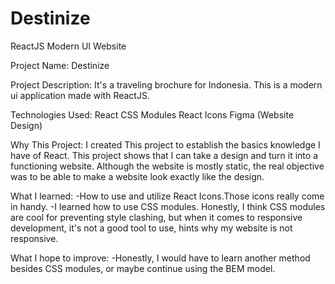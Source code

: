 # Destinize

ReactJS Modern UI Website

Project Name: Destinize

Project Description:
It's a traveling brochure for Indonesia. This is a modern ui application made with ReactJS.

Technologies Used:
React
CSS Modules
React Icons
Figma (Website Design)

Why This Project:
I created This project to establish the basics knowledge I have of React. This project shows that I can take a design and turn it into a functioning website. Although the website is mostly static, the real objective was to be able to make a website look exactly like the design.

What I learned:
-How to use and utilize React Icons.Those icons really come in handy.
-I learned how to use CSS modules. Honestly, I think CSS modules are cool for preventing style clashing, but when it comes to responsive development, it's not a good tool to use, hints why my website is not responsive.

What I hope to improve:
-Honestly, I would have to learn another method besides CSS modules, or maybe continue using the BEM model.
